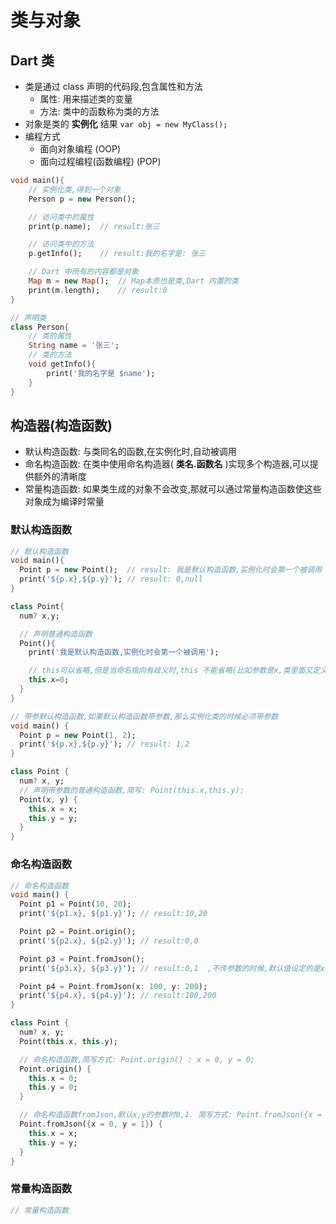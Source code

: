 # 类与对象

## Dart 类

- 类是通过 class 声明的代码段,包含属性和方法
  - 属性: 用来描述类的变量
  - 方法: 类中的函数称为类的方法
- 对象是类的 **实例化** 结果 `var obj = new MyClass();`
- 编程方式
  - 面向对象编程 (OOP)
  - 面向过程编程(函数编程) (POP)

```dart
void main(){
    // 实例化类,得到一个对象
    Person p = new Person();

    // 访问类中的属性
    print(p.name);  // result:张三

    // 访问类中的方法
    p.getInfo();    // result:我的名字是: 张三

    // Dart 中所有的内容都是对象
    Map m = new Map();  // Map本质也是类,Dart 内置的类
    print(m.length);    // result:0
}

// 声明类
class Person{
    // 类的属性
    String name = '张三';
    // 类的方法
    void getInfo(){
        print('我的名字是 $name');
    }
}
```

## 构造器(构造函数)

- 默认构造函数: 与类同名的函数,在实例化时,自动被调用
- 命名构造函数: 在类中使用命名构造器( **类名.函数名** )实现多个构造器,可以提供额外的清晰度
- 常量构造函数: 如果类生成的对象不会改变,那就可以通过常量构造函数使这些对象成为编译时常量

### 默认构造函数

```dart
// 默认构造函数
void main(){
  Point p = new Point();  // result: 我是默认构造函数,实例化时会第一个被调用
  print('${p.x},${p.y}'); // result: 0,null
}

class Point{
  num? x,y;

  // 声明普通构造函数
  Point(){
    print('我是默认构造函数,实例化时会第一个被调用');

    // this可以省略,但是当命名指向有歧义时,this 不能省略(比如参数是x,类里面又定义x,两者是不一样的)
    this.x=0;
  }
}
```

```dart
// 带参默认构造函数,如果默认构造函数带参数,那么实例化类的时候必须带参数
void main() {
  Point p = new Point(1, 2);
  print('${p.x},${p.y}'); // result: 1,2
}

class Point {
  num? x, y;
  // 声明带参数的普通构造函数,简写: Point(this.x,this.y);
  Point(x, y) {
    this.x = x;
    this.y = y;
  }
}
```

### 命名构造函数

```dart
// 命名构造函数
void main() {
  Point p1 = Point(10, 20);
  print('${p1.x}, ${p1.y}'); // result:10,20

  Point p2 = Point.origin();
  print('${p2.x}, ${p2.y}'); // result:0,0

  Point p3 = Point.fromJson();
  print('${p3.x}, ${p3.y}'); // result:0,1  ,不传参数的时候,默认值设定的是x=0,y=1

  Point p4 = Point.fromJson(x: 100, y: 200);
  print('${p4.x}, ${p4.y}'); // result:100,200
}

class Point {
  num? x, y;
  Point(this.x, this.y);

  // 命名构造函数,简写方式: Point.origin() : x = 0, y = 0;
  Point.origin() {
    this.x = 0;
    this.y = 0;
  }

  // 命名构造函数fromJson,默认x,y的参数时0,1. 简写方式: Point.fromJson({x = 0, y = 1}) : x = x, y = y;
  Point.fromJson({x = 0, y = 1}) {
    this.x = x;
    this.y = y;
  }
}
```

### 常量构造函数

```dart
// 常量构造函数
```

